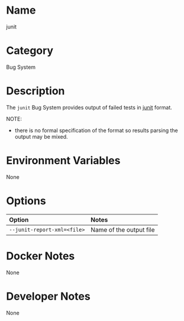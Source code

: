 <!---
  Licensed to the Apache Software Foundation (ASF) under one
  or more contributor license agreements.  See the NOTICE file
  distributed with this work for additional information
  regarding copyright ownership.  The ASF licenses this file
  to you under the Apache License, Version 2.0 (the
  "License"); you may not use this file except in compliance
  with the License.  You may obtain a copy of the License at

    http://www.apache.org/licenses/LICENSE-2.0

  Unless required by applicable law or agreed to in writing,
  software distributed under the License is distributed on an
  "AS IS" BASIS, WITHOUT WARRANTIES OR CONDITIONS OF ANY
  KIND, either express or implied.  See the License for the
  specific language governing permissions and limitations
  under the License.
-->

# Name

junit

# Category

Bug System

# Description

The `junit` Bug System provides output of failed tests in [junit](https://svn.apache.org/repos/asf/ant/core/trunk/src/main/org/apache/tools/ant/taskdefs/optional/junit/XMLJUnitResultFormatter.java) format.

NOTE:

* there is no formal specification of the format so results parsing the output may be mixed.

# Environment Variables

None

# Options

| Option | Notes |
|:---------|:------|
| `--junit-report-xml=<file>` | Name of the output file |

# Docker Notes

None

# Developer Notes

None
